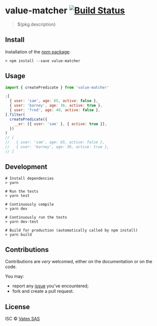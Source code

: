 # value-matcher [![Build Status](https://travis-ci.org/vatefr/xen-orchestra.png?branch=master)](https://travis-ci.org/vatefr/xen-orchestra)

> ${pkg.description}

## Install

Installation of the [npm package](https://npmjs.org/package/value-matcher):

```
> npm install --save value-matcher
```

## Usage

```js
import { createPredicate } from 'value-matcher'

;[
  { user: 'sam', age: 65, active: false },
  { user: 'barney', age: 36, active: true },
  { user: 'fred', age: 40, active: false },
].filter(
  createPredicate({
    __or: [{ user: 'sam' }, { active: true }],
  })
)
// [
//   { user: 'sam', age: 65, active: false },
//   { user: 'barney', age: 36, active: true },
// ]
```

## Development

```
# Install dependencies
> yarn

# Run the tests
> yarn test

# Continuously compile
> yarn dev

# Continuously run the tests
> yarn dev-test

# Build for production (automatically called by npm install)
> yarn build
```

## Contributions

Contributions are _very_ welcomed, either on the documentation or on
the code.

You may:

- report any [issue](https://github.com/vatesfr/xen-orchestra/issues)
  you've encountered;
- fork and create a pull request.

## License

ISC © [Vates SAS](https://vates.fr)
